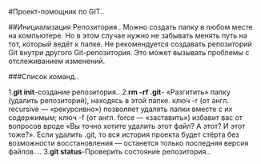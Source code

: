 #Проект-помощник по GIT..


##Инициализация Репозитория..
Можно создать папку в любом месте на компьютере. Но в этом случае нужно не забывать менять путь на тот, который ведёт к папке. Не рекомендуется создавать репозиторий Git внутри другого Git-репозитория. Это может вызывать проблемы с отслеживанием изменений.

###Список команд..

1.**git init**-создание репозитория..
2.**rm -rf .git**- «Разгитить» папку (удалить репозиторий), находясь в этой папке. ключ -r (от англ. recursive — «рекурсивно») позволяет удалять папки вместе с их содержимым;
ключ -f (от англ. force — «заставить») избавит вас от вопросов вроде «Вы точно хотите удалить этот файл? А этот? И этот тоже?». Если удалить .git, то вся история проекта будет стёрта без возможности восстановления — останется только последняя версия файлов. ..
3.**git status**-Проверить состояние репозитория..

